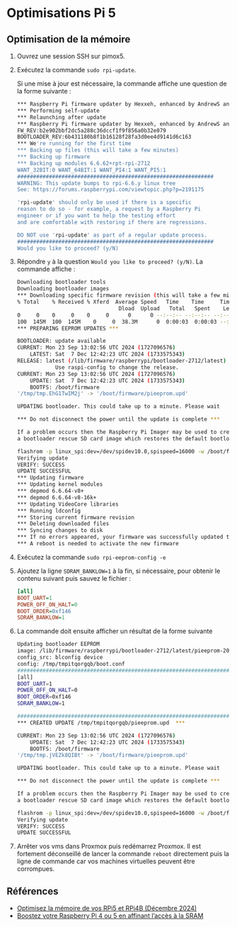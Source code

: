 # Optimisations Pi 5

## Optimisation de la mémoire

1. Ouvrez une session SSH sur pimox5.
1. Exécutez la commande `sudo rpi-update`.

    Si une mise à jour est nécessaire, la commande affiche une question de la forme suivante :

    ```sh
    *** Raspberry Pi firmware updater by Hexxeh, enhanced by AndrewS and Dom
    *** Performing self-update
    *** Relaunching after update
    *** Raspberry Pi firmware updater by Hexxeh, enhanced by AndrewS and Dom
    FW_REV:b2e902bbf2dc5a288c36dccf1f9f856a0b32e079
    BOOTLOADER_REV:6b431180b8f1b16128f28fa3d0ee4d9141d6c163
    *** We're running for the first time
    *** Backing up files (this will take a few minutes)
    *** Backing up firmware
    *** Backing up modules 6.6.62+rpt-rpi-2712
    WANT_32BIT:0 WANT_64BIT:1 WANT_PI4:1 WANT_PI5:1
    ##############################################################
    WARNING: This update bumps to rpi-6.6.y linux tree
    See: https://forums.raspberrypi.com/viewtopic.php?p=2191175

    'rpi-update' should only be used if there is a specific
    reason to do so - for example, a request by a Raspberry Pi
    engineer or if you want to help the testing effort
    and are comfortable with restoring if there are regressions.

    DO NOT use 'rpi-update' as part of a regular update process.
    ##############################################################
    Would you like to proceed? (y/N)
    ```

1. Répondre `y` à la question `Would you like to proceed? (y/N)`.
   La commande affiche :

    ```sh
    Downloading bootloader tools
    Downloading bootloader images
    *** Downloading specific firmware revision (this will take a few minutes)
    % Total    % Received % Xferd  Average Speed   Time    Time     Time  Current
                                    Dload  Upload   Total   Spent    Left  Speed
    0     0    0     0    0     0      0      0 --:--:-- --:--:-- --:--:--     0
    100  145M  100  145M    0     0  38.3M      0  0:00:03  0:00:03 --:--:-- 39.8M
    *** PREPARING EEPROM UPDATES ***

    BOOTLOADER: update available
    CURRENT: Mon 23 Sep 13:02:56 UTC 2024 (1727096576)
        LATEST: Sat  7 Dec 12:42:23 UTC 2024 (1733575343)
    RELEASE: latest (/lib/firmware/raspberrypi/bootloader-2712/latest)
                Use raspi-config to change the release.
    CURRENT: Mon 23 Sep 13:02:56 UTC 2024 (1727096576)
        UPDATE: Sat  7 Dec 12:42:23 UTC 2024 (1733575343)
        BOOTFS: /boot/firmware
    '/tmp/tmp.EhG1TwIM2j' -> '/boot/firmware/pieeprom.upd'

    UPDATING bootloader. This could take up to a minute. Please wait

    *** Do not disconnect the power until the update is complete ***

    If a problem occurs then the Raspberry Pi Imager may be used to create
    a bootloader rescue SD card image which restores the default bootloader image.

    flashrom -p linux_spi:dev=/dev/spidev10.0,spispeed=16000 -w /boot/firmware/pieeprom.upd
    Verifying update
    VERIFY: SUCCESS
    UPDATE SUCCESSFUL
    *** Updating firmware
    *** Updating kernel modules
    *** depmod 6.6.64-v8+
    *** depmod 6.6.64-v8-16k+
    *** Updating VideoCore libraries
    *** Running ldconfig
    *** Storing current firmware revision
    *** Deleting downloaded files
    *** Syncing changes to disk
    *** If no errors appeared, your firmware was successfully updated to b2e902bbf2dc5a288c36dccf1f9f856a0b32e079
    *** A reboot is needed to activate the new firmware
    ```

2. Exécutez la commande `sudo rpi-eeprom-config -e`
3. Ajoutez la ligne `SDRAM_BANKLOW=1` à la fin, si nécessaire, pour obtenir le contenu suivant puis sauvez le fichier :

    ```ini
    [all]
    BOOT_UART=1
    POWER_OFF_ON_HALT=0
    BOOT_ORDER=0xf146
    SDRAM_BANKLOW=1
    ```

4. La commande doit ensuite afficher un résultat de la forme suivante

    ```sh
    Updating bootloader EEPROM
    image: /lib/firmware/raspberrypi/bootloader-2712/latest/pieeprom-2024-12-07.bin
    config_src: blconfig device
    config: /tmp/tmpitqorgqb/boot.conf
    ################################################################################
    [all]
    BOOT_UART=1
    POWER_OFF_ON_HALT=0
    BOOT_ORDER=0xf146
    SDRAM_BANKLOW=1

    ################################################################################
    *** CREATED UPDATE /tmp/tmpitqorgqb/pieeprom.upd  ***

    CURRENT: Mon 23 Sep 13:02:56 UTC 2024 (1727096576)
        UPDATE: Sat  7 Dec 12:42:23 UTC 2024 (1733575343)
        BOOTFS: /boot/firmware
    '/tmp/tmp.jVEZk8QIBt' -> '/boot/firmware/pieeprom.upd'

    UPDATING bootloader. This could take up to a minute. Please wait

    *** Do not disconnect the power until the update is complete ***

    If a problem occurs then the Raspberry Pi Imager may be used to create
    a bootloader rescue SD card image which restores the default bootloader image.

    flashrom -p linux_spi:dev=/dev/spidev10.0,spispeed=16000 -w /boot/firmware/pieeprom.upd
    Verifying update
    VERIFY: SUCCESS
    UPDATE SUCCESSFUL
    ```

1. Arrêter vos vms dans Proxmox puis redémarrez Proxmox. Il est fortement déconseillé de lancer la commande `reboot` directement puis la ligne de commande car vos machines virtuelles peuvent être corrompues.

## Références

* [Optimisez la mémoire de vos RPi5 et RPi4B (Décembre 2024)](https://community.jeedom.com/t/optimisez-la-memoire-de-vos-rpi5-et-rpi4b-decembre-2024/134625)
* [Boostez votre Raspberry Pi 4 ou 5 en affinant l’accès à la SRAM](https://www.framboise314.fr/boostez-votre-raspberry-pi-4-ou-5-en-affinant-lacces-a-la-sram/)
